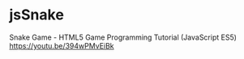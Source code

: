 # jsSnake
Snake Game - HTML5 Game Programming Tutorial (JavaScript ES5)
https://youtu.be/394wPMvEiBk

